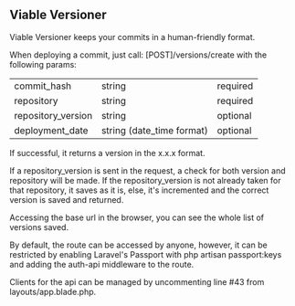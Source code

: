 ## Viable Versioner

Viable Versioner keeps your commits in a human-friendly format.
<p>
When deploying a commit, just call: 
[POST]/versions/create with the following params: </p>
<table>
    <tr>
        <td>commit_hash</td>    
        <td>string</td>    
        <td>required</td>    
    </tr>
    <tr>
        <td>repository</td>    
        <td>string</td>    
        <td>required</td>    
    </tr>
    <tr>
        <td>repository_version</td>    
        <td>string</td>    
        <td>optional</td>    
    </tr>
    <tr>
        <td>deployment_date</td>    
        <td>string (date_time format)</td>    
        <td>optional</td>    
    </tr>
</table>

If successful, it returns a version in the x.x.x format.

If a repository_version is sent in the request, a check for both version and repository will be made. 
If the repository_version is not already taken for that repository, it saves as it is, else, it's incremented and the correct version is saved and returned.

Accessing the base url in the browser, you can see the whole list of versions saved. 

By default, the route can be accessed by anyone, however, it can be restricted by enabling Laravel's Passport with php artisan passport:keys and adding the auth-api middleware to the route.

Clients for the api can be managed by uncommenting line #43 from layouts/app.blade.php.   

